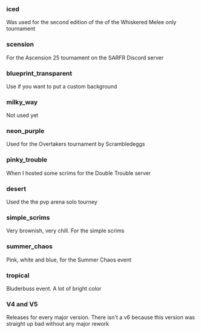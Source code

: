 ### iced
Was used for the second edition of the of the Whiskered Melee only tournament

### scension
For the Ascension 25 tournament on the SARFR Discord server

### blueprint_transparent
Use if you want to put a custom background

### milky_way
Not used yet

### neon_purple
Used for the Overtakers tournament by Scrambledeggs

### pinky_trouble
When I hosted some scrims for the Double Trouble server

### desert
Used the the pvp arena solo tourney

### simple_scrims
Very brownish, very chill. For the simple scrims

### summer_chaos
Pink, white and blue, for the Summer Chaos event

### tropical
Bluderbuss event. A lot of bright color

### V4 and V5
Releases for every major version. There isn't a v6 because this version was straight up bad without any major rework